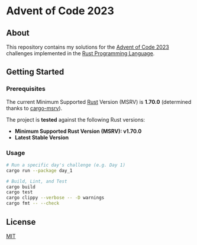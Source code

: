 # Advent of Code 2023

## About

This repository contains my solutions for the [Advent of Code 2023](https://adventofcode.com/2023) challenges implemented in the [Rust Programming Language](https://www.rust-lang.org/).

## Getting Started

### Prerequisites

The current Minimum Supported [Rust](https://www.rust-lang.org/) Version (MSRV) is **1.70.0** (determined thanks to [cargo-msrv](https://crates.io/crates/cargo-msrv)).

The project is **tested** against the following Rust versions:
- **Minimum Supported Rust Version (MSRV): v1.70.0**
- **Latest Stable Version**

### Usage

```sh
# Run a specific day's challenge (e.g. Day 1)
cargo run --package day_1

# Build, Lint, and Test
cargo build
cargo test
cargo clippy --verbose -- -D warnings
cargo fmt -- --check
```

## License

[MIT](./LICENSE)
